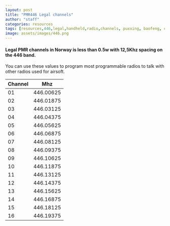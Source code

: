 ```yaml
---
layout: post
title: "PMR446 Legal channels"
author: "staff"
categories: resources
tags: [resources,446,legal,handheld,radio,channels, puxxing, baofeng, cobra, mhz]
image: assets/images/446.png
---
```


#### Legal PMR channels in Norway is less than 0.5w with 12,5Khz spacing on the 446 band.
You can use these values to program most programmable radios to talk with other radios used for airsoft.

| Channel   	| Mhz  	| 
|---	|---	|
| 01  	| 446.00625  	|
| 02  	| 446.01875  	|
| 03  	| 446.03125  	|
| 04  	| 446.04375  	|
| 05  	| 446.05625  	|
| 06  	| 446.06875  	|
| 07  	| 446.08125  	|
| 08  	| 446.09375  	|
| 09  	| 446.10625  	|
| 10  	| 446.11875  	|
| 11  	| 446.13125  	|
| 12  	| 446.14375  	|
| 13  	| 446.15625  	|
| 14  	| 446.16875  	|
| 15  	| 446.18125  	|
| 16  	| 446.19375  	|
